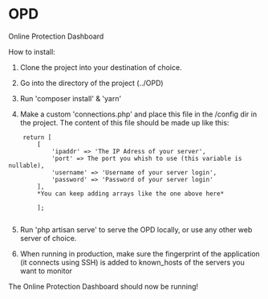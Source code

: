 # OPD
Online Protection Dashboard

How to install:

1. Clone the project into your destination of choice.

2. Go into the directory of the project (../OPD)

3. Run 'composer install' & 'yarn'

4. Make a custom 'connections.php' and place this file in the /config dir in the project.
    The content of this file should be made up like this:
 
        
    

```
    return [
        [
            'ipaddr' => 'The IP Adress of your server',
            'port' => The port you whish to use (this variable is nullable),
            'username' => 'Username of your server login',
            'password' => 'Password of your server login'
        ],
        *You can keep adding arrays like the one above here*

        ];


   ```

5. Run 'php artisan serve' to serve the OPD locally, or use any other web server of choice.

6. When running in production, make sure the fingerprint of the application (it connects using SSH) is added to known_hosts of the servers you want to monitor

The Online Protection Dashboard should now be running!
